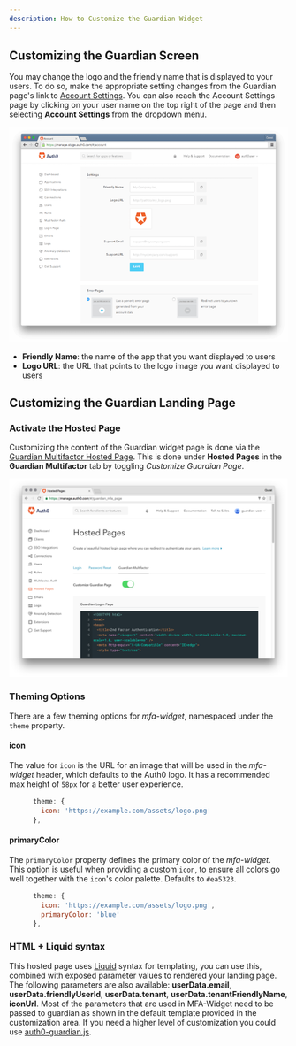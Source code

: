 ```yaml
---
description: How to Customize the Guardian Widget
---
```

## Customizing the Guardian Screen

You may change the logo and the friendly name that is displayed to your users. To do so, make the appropriate setting changes from the Guardian page's link to [Account Settings](${manage_url}/#/account). You can also reach the Account Settings page by clicking on your user name on the top right of the page and then selecting **Account Settings** from the dropdown menu.

![](/media/articles/mfa/guardian-logo-and-name-settings.png)

 * **Friendly Name**: the name of the app that you want displayed to users
 * **Logo URL**: the URL that points to the logo image you want displayed to users

## Customizing the Guardian Landing Page

### Activate the Hosted Page

Customizing the content of the Guardian widget page is done via the [Guardian Multifactor Hosted Page](${manage_url}/#/guardian_mfa_page). This is done under **Hosted Pages** in the **Guardian Multifactor** tab by toggling _Customize Guardian Page_. 

![](/media/articles/mfa/guardian-mfa-hosted-page.png)

### Theming Options
There are a few theming options for _mfa-widget_, namespaced under the `theme` property.

#### icon 
The value for `icon` is the URL for an image that will be used in the _mfa-widget_ header, which defaults to the Auth0 logo. It has a recommended max height of `58px` for a better user experience.

```js
      theme: {
        icon: 'https://example.com/assets/logo.png'
      },
```

#### primaryColor
The `primaryColor` property defines the primary color of the _mfa-widget_. This option is useful when providing a custom `icon`, to ensure all colors go well together with the `icon`'s color palette. Defaults to `#ea5323`.

```js
      theme: {
        icon: 'https://example.com/assets/logo.png',
        primaryColor: 'blue'
      },
```

### HTML + Liquid syntax

This hosted page uses [Liquid](https://github.com/Shopify/liquid/wiki/Liquid-for-Designers) syntax for templating, you can use this, combined with exposed parameter values to rendered your landing page. 
The following parameters are also available: **userData.email**, **userData.friendlyUserId**, **userData.tenant**, **userData.tenantFriendlyName**, **iconUrl**.
Most of the parameters that are used in MFA-Widget need to be passed to guardian as shown in the default template provided in the customization area.
If you need a higher level of customization you could use [auth0-guardian.js](https://github.com/auth0/auth0-guardian.js/tree/master/example).
